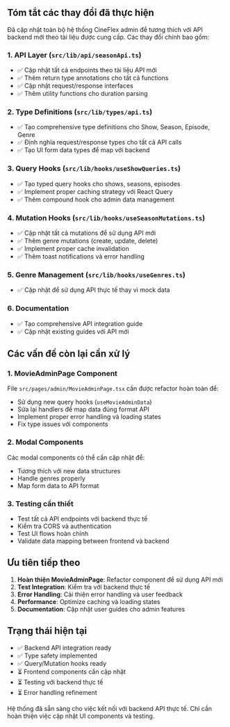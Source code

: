 ## Tóm tắt các thay đổi đã thực hiện

Đã cập nhật toàn bộ hệ thống CineFlex admin để tương thích với API backend mới theo tài liệu được cung cấp. Các thay đổi chính bao gồm:

### 1. API Layer (`src/lib/api/seasonApi.ts`)
- ✅ Cập nhật tất cả endpoints theo tài liệu API mới
- ✅ Thêm return type annotations cho tất cả functions
- ✅ Cập nhật request/response interfaces
- ✅ Thêm utility functions cho duration parsing

### 2. Type Definitions (`src/lib/types/api.ts`)
- ✅ Tạo comprehensive type definitions cho Show, Season, Episode, Genre
- ✅ Định nghĩa request/response types cho tất cả API calls
- ✅ Tạo UI form data types để map với backend

### 3. Query Hooks (`src/lib/hooks/useShowQueries.ts`)
- ✅ Tạo typed query hooks cho shows, seasons, episodes
- ✅ Implement proper caching strategy với React Query
- ✅ Thêm compound hook cho admin data management

### 4. Mutation Hooks (`src/lib/hooks/useSeasonMutations.ts`)
- ✅ Cập nhật tất cả mutations để sử dụng API mới
- ✅ Thêm genre mutations (create, update, delete)
- ✅ Implement proper cache invalidation
- ✅ Thêm toast notifications và error handling

### 5. Genre Management (`src/lib/hooks/useGenres.ts`)
- ✅ Cập nhật để sử dụng API thực tế thay vì mock data

### 6. Documentation
- ✅ Tạo comprehensive API integration guide
- ✅ Cập nhật existing guides với API mới

## Các vấn đề còn lại cần xử lý

### 1. MovieAdminPage Component
File `src/pages/admin/MovieAdminPage.tsx` cần được refactor hoàn toàn để:
- Sử dụng new query hooks (`useMovieAdminData`)
- Sửa lại handlers để map data đúng format API
- Implement proper error handling và loading states
- Fix type issues với components

### 2. Modal Components
Các modal components có thể cần cập nhật để:
- Tương thích với new data structures
- Handle genres properly
- Map form data to API format

### 3. Testing cần thiết
- Test tất cả API endpoints với backend thực tế
- Kiểm tra CORS và authentication
- Test UI flows hoàn chỉnh
- Validate data mapping between frontend và backend

## Ưu tiên tiếp theo

1. **Hoàn thiện MovieAdminPage**: Refactor component để sử dụng API mới
2. **Test Integration**: Kiểm tra với backend thực tế
3. **Error Handling**: Cải thiện error handling và user feedback
4. **Performance**: Optimize caching và loading states
5. **Documentation**: Cập nhật user guides cho admin features

## Trạng thái hiện tại

- ✅ Backend API integration ready
- ✅ Type safety implemented
- ✅ Query/Mutation hooks ready
- ⏳ Frontend components cần cập nhật
- ⏳ Testing với backend thực tế
- ⏳ Error handling refinement

Hệ thống đã sẵn sàng cho việc kết nối với backend API thực tế. Chỉ cần hoàn thiện việc cập nhật UI components và testing.
